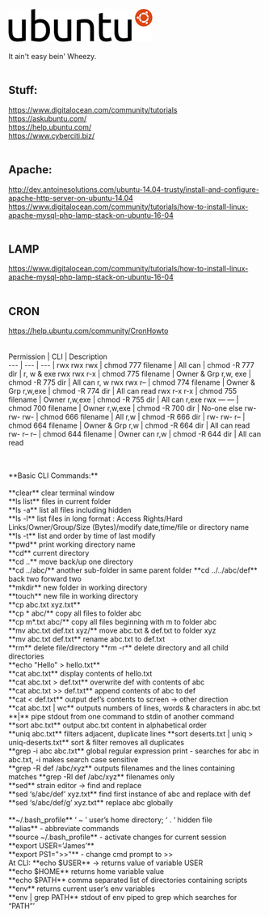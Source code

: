 ![alt text](https://github.com/Jimbobb3r/ubuntu/blob/master/Logo-ubuntu.svg.png?raw=true "Ubuntu Logo") <br>
<br>
It ain't easy bein' Wheezy. <br>
<br>
## Stuff: <br>
https://www.digitalocean.com/community/tutorials <br>
https://askubuntu.com/ <br>
https://help.ubuntu.com/ <br>
https://www.cyberciti.biz/ <br>
<br>
## Apache: <br>
http://dev.antoinesolutions.com/ubuntu-14.04-trusty/install-and-configure-apache-http-server-on-ubuntu-14.04 <br>
https://www.digitalocean.com/community/tutorials/how-to-install-linux-apache-mysql-php-lamp-stack-on-ubuntu-16-04 <br>
<br>
## LAMP
https://www.digitalocean.com/community/tutorials/how-to-install-linux-apache-mysql-php-lamp-stack-on-ubuntu-16-04 <br>
<br>
## CRON <br>
https://help.ubuntu.com/community/CronHowto <br>
<br>
<br>
Permission | CLI | Description  
--- | --- | --- |
rwx rwx rwx   | chmod 777 filename | All can
               | chmod -R 777 dir | r, w & exe
rwx rwx r-x	| chmod 775 filename | Owner & Grp r,w, exe 
               | chmod -R 775 dir | All can r, w
rwx rwx r–	| chmod 774 filename | Owner & Grp r,w,exe 
               | chmod -R 774 dir | All can read 
rwx r-x r-x	| chmod 755 filename | Owner r,w,exe
               | chmod -R 755 dir | All can r,exe
rwx — — | chmod 700 filename | Owner r,w,exe
               | chmod -R 700 dir | No-one else
rw- rw- rw-	| chmod 666 filename | All r,w
               | chmod -R 666 dir | 
rw- rw- r– | chmod 664 filename | Owner & Grp r,w
               | chmod -R 664 dir | All can read
rw- r– r– | chmod 644 filename | Owner can r,w
               | chmod -R 644 dir | All can read

<br>
<br>
**Basic CLI Commands:**<br>
<br>
**clear** clear terminal window <br>
**ls list** files in current folder <br>
**ls -a** list all files including hidden <br>
**ls -l** list files in long format : Access Rights/Hard Links/Owner/Group/Size (Bytes)/modify date,time/file or directory name <br>
**ls -t** list and order by time of last modify <br>
**pwd** print working directory name <br>
**cd** current directory <br>
**cd ..** move back/up one directory <br>
**cd ../abc/** another sub-folder in same parent folder **cd ../../abc/def** back two forward two  <br>
**mkdir** new folder in working directory <br>
**touch** new file in working directory <br>
**cp abc.txt xyz.txt** <br>
**cp &ast; abc/** copy all files to folder abc <br>
**cp m&ast;.txt abc/** copy all files beginning with m to folder abc <br>
**mv abc.txt def.txt xyz/** move abc.txt & def.txt to folder xyz  <br>
**mv abc.txt def.txt** rename abc.txt to def.txt <br>
**rm** delete file/directory **rm -r** delete directory and all child directories <br>
**echo "Hello" > hello.txt** <br>
**cat abc.txt** display contents of hello.txt <br>
**cat abc.txt > def.txt** overwrite def with contents of abc  <br>
**cat abc.txt >> def.txt** append contents of abc to def <br>
**cat < def.txt** output def’s contents to screen → other direction <br>
**cat abc.txt | wc** outputs numbers of lines, words & characters in abc.txt <br>
**|** pipe stdout from one command to stdin of another command <br>
**sort abc.txt** output abc.txt content in alphabetical order <br>
**uniq abc.txt** filters adjacent, duplicate lines **sort deserts.txt | uniq > uniq-deserts.txt** sort & filter removes all duplicates <br>
**grep -i abc abc.txt** global regular expression print - searches for abc in abc.txt, -i makes search case sensitive  <br>
**grep -R def /abc/xyz** outputs filenames and the lines containing matches **grep -Rl def /abc/xyz** filenames only <br>
**sed** strain editor -> find and replace <br>
**sed ‘s/abc/def’ xyz.txt** find first instance of abc and replace with def **sed ‘s/abc/def/g’ xyz.txt** replace abc globally <br>
<br>
**~/.bash_profile** ‘ ~ ’ user’s home directory; ‘ . ‘ hidden file <br>
     **alias** - abbreviate commands <br>
     **source ~/.bash_profile** - activate changes for current session <br>
     **export USER=’James’** <br>
     **export PS1=">>"** - change cmd prompt to >> <br>
     At CLI: **echo $USER** → returns value of variable USER <br>
**echo $HOME** returns home variable value <br> 
**echo $PATH** comma separated list of directories containing scripts <br> 
**env** returns current user’s env variables <br> 
**env | grep PATH** stdout of env piped to grep which searches for “PATH”’ <br>
